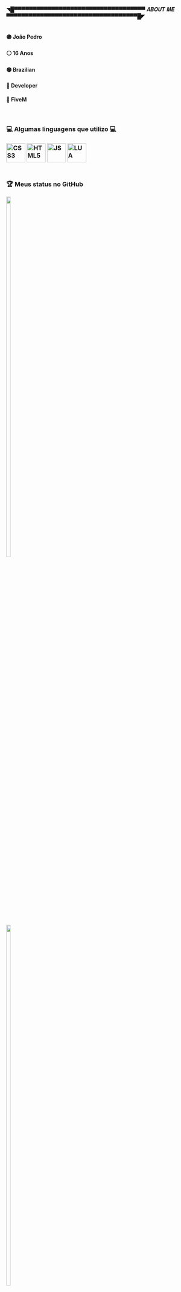 ◥█▀▀▀▀▀▀▀▀▀▀▀▀▀▀▀▀▀▀▀▀▀▀▀▀▀▀▀▀▀▀▀▀▀▀▀ 𝑨𝑩𝑶𝑼𝑻 𝑴𝑬 ▀▀▀▀▀▀▀▀▀▀▀▀▀▀▀▀▀▀▀▀▀▀▀▀▀▀▀▀▀▀▀▀▀▀▀█◤
<br>
<br>
<div>
<h4>🟣 João Pedro</h4>
<h4>⚪ 16 Anos</h4>
<h4>🟢 Brazilian</h4>
<h4>🔵 Developer</h4>
<h4>🔴 FiveM</h4>
</div>
<br>
<h3>💻 Algumas linguagens que utilizo 💻<h3>
<div style="display: inline_block;">
<img height="50" width="50" title="CSS3" src="https://cdn.jsdelivr.net/gh/devicons/devicon/icons/css3/css3-original-wordmark.svg" />
<img height="50" width="50" title="HTML5" src="https://cdn.jsdelivr.net/gh/devicons/devicon/icons/html5/html5-original-wordmark.svg" />
<img height="50" width="50" title="JS" src="https://cdn.jsdelivr.net/gh/devicons/devicon/icons/javascript/javascript-original.svg" />
<img height="50" width="50" title="LUA" src="https://cdn.jsdelivr.net/gh/devicons/devicon/icons/lua/lua-original-wordmark.svg" />
</div>
<br>
<h3>🏆 Meus status no GitHub</h3>
 <div style="display: inline-block;">
  <img width="49.5%" src="https://github-readme-stats.vercel.app/api?username=peaaky&show_icons=true&include_all_commits=true&count_private=true&theme=dark&title_color=4505e6&icon_color=4505e6&border_color=4505e6&bg_color=0b0124"/>
  <img width="49.5%" src="https://github-readme-stats.vercel.app/api/top-langs/?username=peaaky&layout=compact&theme=dark&title_color=4505e6&icon_color=4505e6&border_color=4505e6&bg_color=0b0124&count_private=true"/>
</div>
<img width="100%" src="https://activity-graph.herokuapp.com/graph?username=peaaky&layout=compact&langs_count=4&theme=dark&border_color=4505e6&bg_color=0b0124&color=4505e6&line=4505e6" />
<br>
◢█▄▄▄▄▄▄▄▄▄▄▄▄▄▄▄▄▄▄▄▄▄▄▄▄▄▄▄▄▄▄▄▄▄▄▄▄▄▄▄▄▄▄▄▄▄▄▄▄▄▄▄▄▄▄▄▄▄▄▄▄▄▄▄▄▄▄▄▄▄▄▄▄▄▄▄▄▄▄▄▄▄▄▄▄█◣
